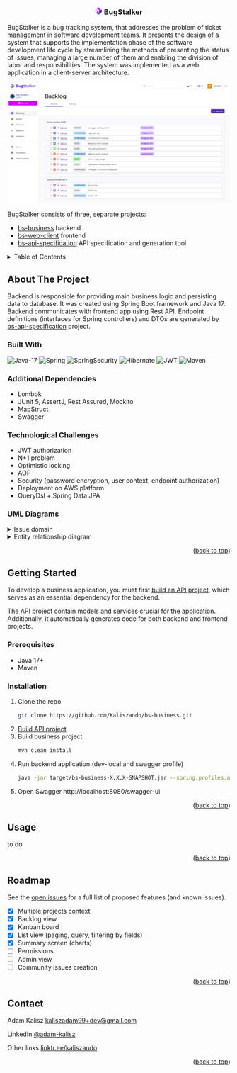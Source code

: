 <!-- PROJECT LOGO -->
<div align="center">
<h3><img src="https://github.com/Kaliszando/bs-web-client/blob/main/src/assets/img/favicon-16x16.png" alt="Logo" width="16" height="16"> BugStalker</h3>
</div>

<p>
BugStalker is a bug tracking system, that addresses the problem of ticket management in software development teams.
It presents the design of a system that supports the implementation phase of the software development life cycle by
streamlining the methods of presenting the status of issues, managing a large number of them and enabling the division 
of labor and responsibilities. The system was implemented as a web application in a client-server architecture.
</p>

![BacklogScreenshot](https://github.com/Kaliszando/bs-web-client/blob/main/src/assets/img/backlog.png)

BugStalker consists of three, separate projects:
* [bs-business](https://github.com/Kaliszando/bs-business) backend
* [bs-web-client](https://github.com/Kaliszando/bs-web-client) frontend
* [bs-api-specification](https://github.com/Kaliszando/bs-api-specification) API specification and generation tool


<!-- TABLE OF CONTENTS -->
<details>
  <summary>Table of Contents</summary>
  <ol>
    <li>
      <a href="#about-the-project">About The Project</a>
      <ul>
        <li><a href="#built-with">Built With</a></li>
        <li><a href="#additional-dependencies">Additional Dependencies</a></li>
        <li><a href="#technological-challenges">Technological Challenges</a></li>
        <li><a href="#uml-diagrams">UML diagrams</a></li>
      </ul>
    </li>
    <li>
      <a href="#getting-started">Getting Started</a>
      <ul>
        <li><a href="#prerequisites">Prerequisites</a></li>
        <li><a href="#installation">Installation</a></li>
      </ul>
    </li>
    <li><a href="#usage">Usage</a></li>
    <li><a href="#roadmap">Roadmap</a></li>
    <li><a href="#contributing">Contributing</a></li>
    <li><a href="#license">License</a></li>
    <li><a href="#contact">Contact</a></li>
    <li><a href="#acknowledgments">Acknowledgments</a></li>
  </ol>
</details>



<!-- ABOUT THE PROJECT -->
## About The Project

Backend is responsible for providing main business logic and persisting data to database.
It was created using Spring Boot framework and Java 17. Backend communicates with frontend app using Rest API.
Endpoint definitions (interfaces for Spring controllers) and DTOs are generated by [bs-api-specification](https://github.com/Kaliszando/bs-api-specification) project. 



### Built With

![Java-17][Java]
![Spring][Spring]
![SpringSecurity][SpringSecurity]
![Hibernate][Hibernate]
![JWT][JWT]
![Maven][Maven]

### Additional Dependencies
* Lombok
* JUnit 5, AssertJ, Rest Assured, Mockito
* MapStruct
* Swagger

### Technological Challenges
* JWT authorization
* N+1 problem
* Optimistic locking
* AOP
* Security (password encryption, user context, endpoint authorization)
* Deployment on AWS platform
* QueryDsl + Spring Data JPA

### UML Diagrams

<details>
<summary>Issue domain</summary>

Vertical cross-section of the ```issue``` domain
![IssueDomain](src/main/resources/static/issue_package.png)

</details>

<details>
<summary>Entity relationship diagram</summary>

![ERD](src/main/resources/static/ERD.png)

</details>


<p align="right">(<a href="#-bugstalker">back to top</a>)</p>



<!-- GETTING STARTED -->
## Getting Started

To develop a business application, you must first [build an API project](https://github.com/Kaliszando/bs-api-specification), which serves as an essential dependency for the backend.

The API project contain models and services crucial for the application. Additionally, it automatically generates code for both backend and frontend projects.

### Prerequisites

* Java 17+
* Maven

### Installation

1. Clone the repo
   ```sh
   git clone https://github.com/Kaliszando/bs-business.git
   ```
2. [Build API project](https://github.com/Kaliszando/bs-api-specification)
3. Build business project
   ```sh
   mvn clean install
   ```
4. Run backend application (dev-local and swagger profile)
   ```sh
   java -jar target/bs-business-X.X.X-SNAPSHOT.jar --spring.profiles.active=dev-local,swagger
   ```
5. Open Swagger
   http://localhost:8080/swagger-ui

<p align="right">(<a href="#-bugstalker">back to top</a>)</p>



<!-- USAGE EXAMPLES -->
## Usage

to do

<p align="right">(<a href="#-bugstalker">back to top</a>)</p>



<!-- ROADMAP -->
## Roadmap
See the [open issues](https://github.com/users/Kaliszando/projects/8/views/1) for a full list of proposed features (and known issues).

[//]: # (- [ ] Feature 1)
[//]: # (- [ ] Feature 2)
[//]: # (- [ ] Feature 3)
[//]: # (    - [ ] Nested Feature)

- [x] Multiple projects context
- [x] Backlog view
- [x] Kanban board
- [x] List view (paging, query, filtering by fields)
- [x] Summary screen (charts)
- [ ] Permissions
- [ ] Admin view
- [ ] Community issues creation

<p align="right">(<a href="#-bugstalker">back to top</a>)</p>



[//]: # (<!-- LICENSE -->)

[//]: # (## License)

[//]: # ()
[//]: # (Distributed under the MIT License. See `LICENSE.txt` for more information.)

[//]: # ()
[//]: # (<p align="right">&#40;<a href="#-bugstalker">back to top</a>&#41;</p>)



<!-- CONTACT -->
## Contact

Adam Kalisz kaliszadam99+dev@gmail.com

LinkedIn [@adam-kalisz](https://www.linkedin.com/in/adam-kalisz/)

Other links [linktr.ee/kaliszando](https://linktr.ee/kaliszando)

<p align="right">(<a href="#-bugstalker">back to top</a>)</p>



<!-- MARKDOWN LINKS & IMAGES -->
[Angular.io]: https://img.shields.io/badge/Angular-DD0031?style=for-the-badge&logo=angular&logoColor=white
[Angular-url]: https://angular.io/
[Bootstrap.com]: https://img.shields.io/badge/Bootstrap-563D7C?style=for-the-badge&logo=bootstrap&logoColor=white
[Bootstrap-url]: https://getbootstrap.com
[Java]: https://res.cloudinary.com/practicaldev/image/fetch/s--KR6jSVNe--/c_limit%2Cf_auto%2Cfl_progressive%2Cq_auto%2Cw_880/https://img.shields.io/badge/Java-ED8B00%3Fstyle%3Dfor-the-badge%26logo%3Djava%26logoColor%3Dwhite
[Spring]: https://img.shields.io/badge/Spring-6DB33F?style=for-the-badge&logo=spring&logoColor=white
[SpringSecurity]: https://img.shields.io/badge/Spring_Security-6DB33F?style=for-the-badge&logo=Spring-Security&logoColor=white
[JWT]: https://img.shields.io/badge/json%20web%20tokens-323330?style=for-the-badge&logo=json-web-tokens&logoColor=pink
[Hibernate]: https://img.shields.io/badge/Hibernate-59666C?style=for-the-badge&logo=Hibernate&logoColor=white
[Maven]: https://img.shields.io/badge/Apache%20Maven-C71A36?style=for-the-badge&logo=Apache%20Maven&logoColor=white

